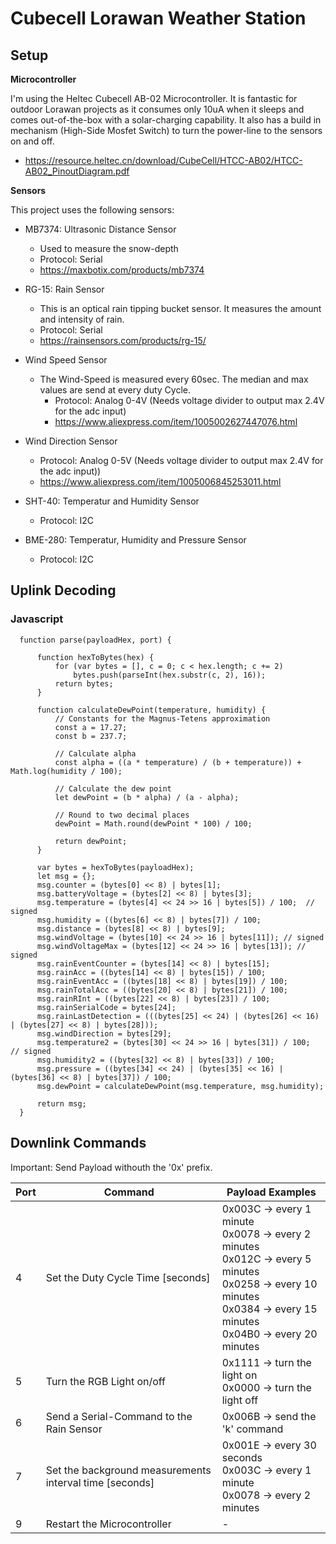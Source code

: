 
# Cubecell Lorawan Weather Station

## Setup

**Microcontroller**

I'm using the Heltec Cubecell AB-02 Microcontroller. It is fantastic for outdoor Lorawan projects as it consumes only 10uA when it sleeps and comes out-of-the-box with a solar-charging capability.
It also has a build in mechanism (High-Side Mosfet Switch) to turn the power-line to the sensors on and off. 

 *  https://resource.heltec.cn/download/CubeCell/HTCC-AB02/HTCC-AB02_PinoutDiagram.pdf

**Sensors**

This project uses the following sensors:

 * MB7374: Ultrasonic Distance Sensor
	 * Used to measure the snow-depth
	 * Protocol: Serial
	 * https://maxbotix.com/products/mb7374

 * RG-15: Rain Sensor 
	 * This is an optical rain tipping bucket sensor. It measures the amount and intensity of rain.
	 * Protocol: Serial
	 * https://rainsensors.com/products/rg-15/

 * Wind Speed Sensor 
   * The Wind-Speed is measured every 60sec. The median and max values are send at every duty Cycle.
	 * Protocol: Analog 0-4V (Needs voltage divider to output max 2.4V for the adc input)
	 * https://www.aliexpress.com/item/1005002627447076.html

 * Wind Direction Sensor
	 * Protocol: Analog 0-5V (Needs voltage divider to output max 2.4V for the adc input))
	 * https://www.aliexpress.com/item/1005006845253011.html

 * SHT-40: Temperatur and Humidity Sensor
	 * Protocol: I2C

 * BME-280: Temperatur, Humidity and Pressure Sensor
	 *  Protocol: I2C


## Uplink Decoding

### Javascript
      function parse(payloadHex, port) {

          function hexToBytes(hex) {
              for (var bytes = [], c = 0; c < hex.length; c += 2)
                  bytes.push(parseInt(hex.substr(c, 2), 16));
              return bytes;
          }

          function calculateDewPoint(temperature, humidity) {
              // Constants for the Magnus-Tetens approximation
              const a = 17.27;
              const b = 237.7;

              // Calculate alpha
              const alpha = ((a * temperature) / (b + temperature)) + Math.log(humidity / 100);

              // Calculate the dew point
              let dewPoint = (b * alpha) / (a - alpha);

              // Round to two decimal places
              dewPoint = Math.round(dewPoint * 100) / 100;

              return dewPoint;
          }

          var bytes = hexToBytes(payloadHex);
          let msg = {};
          msg.counter = (bytes[0] << 8) | bytes[1];
          msg.batteryVoltage = (bytes[2] << 8) | bytes[3];
          msg.temperature = (bytes[4] << 24 >> 16 | bytes[5]) / 100;  // signed
          msg.humidity = ((bytes[6] << 8) | bytes[7]) / 100;
          msg.distance = (bytes[8] << 8) | bytes[9];
          msg.windVoltage = (bytes[10] << 24 >> 16 | bytes[11]); // signed
          msg.windVoltageMax = (bytes[12] << 24 >> 16 | bytes[13]); // signed
          msg.rainEventCounter = (bytes[14] << 8) | bytes[15];
          msg.rainAcc = ((bytes[14] << 8) | bytes[15]) / 100;
          msg.rainEventAcc = ((bytes[18] << 8) | bytes[19]) / 100;
          msg.rainTotalAcc = ((bytes[20] << 8) | bytes[21]) / 100;
          msg.rainRInt = ((bytes[22] << 8) | bytes[23]) / 100;
          msg.rainSerialCode = bytes[24];
          msg.rainLastDetection = (((bytes[25] << 24) | (bytes[26] << 16) | (bytes[27] << 8) | bytes[28]));
          msg.windDirection = bytes[29];
          msg.temperature2 = (bytes[30] << 24 >> 16 | bytes[31]) / 100;  // signed
          msg.humidity2 = ((bytes[32] << 8) | bytes[33]) / 100;
          msg.pressure = ((bytes[34] << 24) | (bytes[35] << 16) | (bytes[36] << 8) | bytes[37]) / 100;
          msg.dewPoint = calculateDewPoint(msg.temperature, msg.humidity);
          
          return msg;
      }

## Downlink Commands

Important: Send Payload withouth the '0x' prefix.

| Port | Command 	                                                 | Payload Examples
|------|-----------------------------------------------------------|-------------------------------------------------------------------|
|  4   | Set the Duty Cycle Time [seconds]                         | 0x003C -> every 1 minute <br> 0x0078 -> every 2 minutes <br> 0x012C -> every 5 minutes <br> 0x0258 -> every 10 minutes <br> 0x0384 -> every 15 minutes <br> 0x04B0 -> every 20 minutes
|  5   | Turn the RGB Light on/off                                 | 0x1111 -> turn the light on <br> 0x0000 -> turn the light off
|  6   | Send a Serial-Command to the Rain Sensor                  | 0x006B -> send the 'k' command
|  7   | Set the background measurements interval time [seconds]   | 0x001E -> every 30 seconds <br> 0x003C -> every 1 minute <br> 0x0078 -> every 2 minutes
|  9   | Restart the Microcontroller                               | - 
